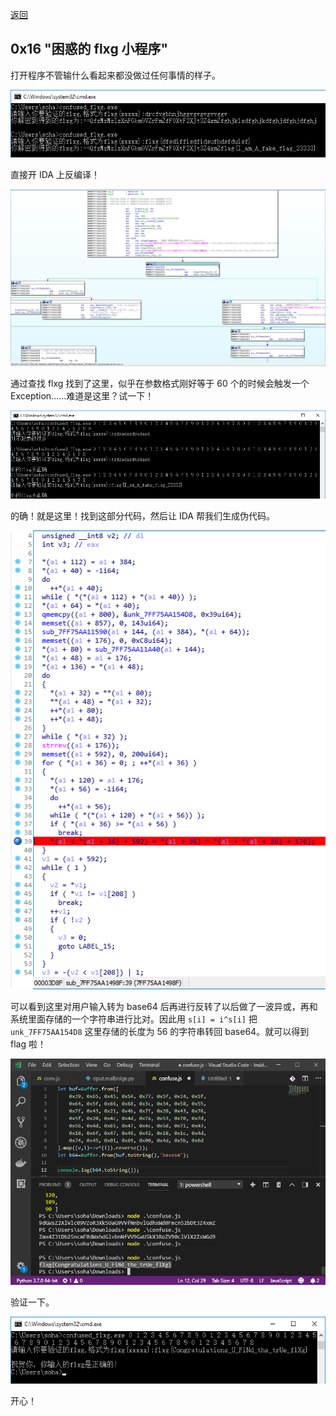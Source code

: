 [返回](./README.md)

## 0x16 "困惑的 flxg 小程序"

打开程序不管输什么看起来都没做过任何事情的样子。

![Snipaste_2018-10-15_22-38-23.png](./images/3227366260.png)

直接开 IDA 上反编译！

![Snipaste_2018-10-15_22-43-51.png](./images/2702735753.png)

通过查找 flxg 找到了这里，似乎在参数格式刚好等于 60 个的时候会触发一个 Exception……难道是这里？试一下！

![Snipaste_2018-10-15_22-51-28.png](./images/4210065068.png)

的确！就是这里！找到这部分代码，然后让 IDA 帮我们生成伪代码。

![Snipaste_2018-10-15_22-53-58.png](./images/4118228921.png)

可以看到这里对用户输入转为 base64 后再进行反转了以后做了一波异或，再和系统里面存储的一个字符串进行比对。因此用 `s[i] = i^s[i]` 把 `unk_7FF75AA154D8` 这里存储的长度为 56 的字符串转回 base64。就可以得到 flag 啦！

![Snipaste_2018-10-15_22-56-37.png](./images/3937169843.png)

验证一下。

![Snipaste_2018-10-15_23-02-01.png](./images/2758521703.png)

开心！
